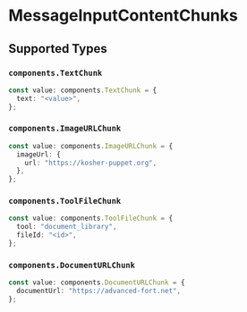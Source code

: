 # MessageInputContentChunks


## Supported Types

### `components.TextChunk`

```typescript
const value: components.TextChunk = {
  text: "<value>",
};
```

### `components.ImageURLChunk`

```typescript
const value: components.ImageURLChunk = {
  imageUrl: {
    url: "https://kosher-puppet.org",
  },
};
```

### `components.ToolFileChunk`

```typescript
const value: components.ToolFileChunk = {
  tool: "document_library",
  fileId: "<id>",
};
```

### `components.DocumentURLChunk`

```typescript
const value: components.DocumentURLChunk = {
  documentUrl: "https://advanced-fort.net",
};
```

